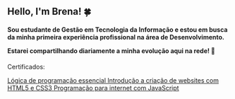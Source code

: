 ## Hello, I'm Brena! &#127808;

<h4>Sou estudante de Gestão em Tecnologia da Informação e estou em busca da minha primeira experiência profissional na área de Desenvolvimento.<p>
Estarei compartilhando diariamente a minha evolução aqui na rede! &#127919;</h4></p>

Certificados: 

<a href="https://certificates.digitalinnovation.one/58DD0BA1">Lógica de programação essencial </a>
<a href= "https://certificates.digitalinnovation.one/0207D5F5">Introdução a criação de websites com HTML5 e CSS3 </a>
<a href = "https://certificates.digitalinnovation.one/78FC3DEB">Programação para internet com JavaScript </a>
<!--
**brenaribeiro/brenaribeiro** is a ✨ _special_ ✨ repository because its `README.md` (this file) appears on your GitHub profile.

Here are some ideas to get you started:

- 🔭 I’m currently working on ...
- 🌱 I’m currently learning ...
- 👯 I’m looking to collaborate on ...
- 🤔 I’m looking for help with ...
- 💬 Ask me about ...
- 📫 How to reach me: ...
- 😄 Pronouns: ...
- ⚡ Fun fact: ...
-->
